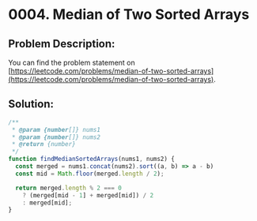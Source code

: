 # 0004. Median of Two Sorted Arrays

## Problem Description:

You can find the problem statement on [https://leetcode.com/problems/median-of-two-sorted-arrays](https://leetcode.com/problems/median-of-two-sorted-arrays).

## Solution:

```js
/**
 * @param {number[]} nums1
 * @param {number[]} nums2
 * @return {number}
 */
function findMedianSortedArrays(nums1, nums2) {
  const merged = nums1.concat(nums2).sort((a, b) => a - b)
  const mid = Math.floor(merged.length / 2);

  return merged.length % 2 === 0
    ? (merged[mid - 1] + merged[mid]) / 2
    : merged[mid];
}
```
